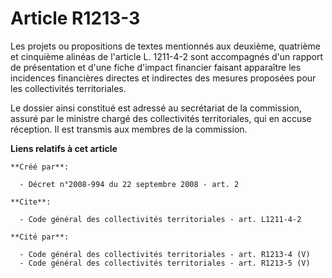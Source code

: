 # Article R1213-3

Les projets ou propositions de textes mentionnés aux deuxième, quatrième et cinquième alinéas de l'article L. 1211-4-2 sont
accompagnés d'un rapport de présentation et d'une fiche d'impact financier faisant apparaître les incidences financières
directes et indirectes des mesures proposées pour les collectivités territoriales. 

Le dossier ainsi constitué est adressé au secrétariat de la commission, assuré par le ministre chargé des collectivités
territoriales, qui en accuse réception. Il est transmis aux membres de la commission.

**Liens relatifs à cet article**

	**Créé par**:

	  - Décret n°2008-994 du 22 septembre 2008 - art. 2

	**Cite**:

	  - Code général des collectivités territoriales - art. L1211-4-2

	**Cité par**:

	  - Code général des collectivités territoriales - art. R1213-4 (V)
	  - Code général des collectivités territoriales - art. R1213-5 (V)
